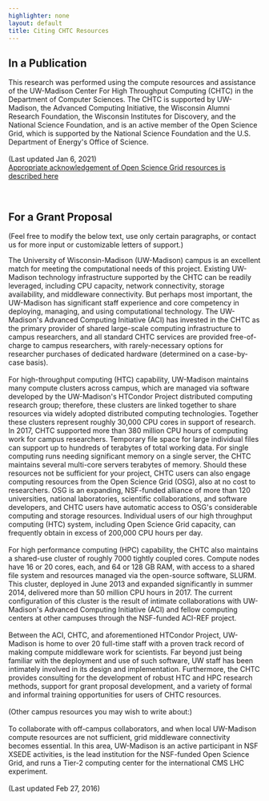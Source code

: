 ```yaml
---
highlighter: none
layout: default
title: Citing CHTC Resources
---
```



In a Publication
----------------

This research was performed using the compute resources and assistance
of the UW-Madison Center For High Throughput Computing (CHTC) in the
Department of Computer Sciences. The CHTC is supported by UW-Madison,
the Advanced Computing Initiative, the Wisconsin Alumni Research
Foundation, the Wisconsin Institutes for Discovery, and the National
Science Foundation, and is an active member of the Open Science Grid,
which is supported by the National Science Foundation and the U.S.
Department of Energy\'s Office of Science.\
\
(Last updated Jan 6, 2021)
<br>
[Appropriate acknowledgement of Open Science Grid resources is described here](https://support.opensciencegrid.org/support/solutions/articles/5000640421-acknowledging-the-open-science-grid)
  
<br>

For a Grant Proposal
--------------------

(Feel free to modify the below text, use only certain paragraphs, or
contact us for more input or customizable letters of support.)

The University of Wisconsin-Madison (UW-Madison) campus is an excellent
match for meeting the computational needs of this project. Existing
UW-Madison technology infrastructure supported by the CHTC can be
readily leveraged, including CPU capacity, network connectivity, storage
availability, and middleware connectivity. But perhaps most important,
the UW-Madison has significant staff experience and core competency in
deploying, managing, and using computational technology. The
UW-Madison\'s Advanced Computing Initiative (ACI) has invested in the
CHTC as the primary provider of shared large-scale computing
infrastructure to campus researchers, and all standard CHTC services are
provided free-of-charge to campus researchers, with rarely-necessary
options for researcher purchases of dedicated hardware (determined on a
case-by-case basis).\
\
For high-throughput computing (HTC) capability, UW-Madison maintains
many compute clusters across campus, which are managed via software
developed by the UW-Madison\'s HTCondor Project distributed computing
research group; therefore, these clusters are linked together to share
resources via widely adopted distributed computing technologies.
Together these clusters represent roughly 30,000 CPU cores in support of
research. In 2017, CHTC supported more than 380 million CPU hours of
computing work for campus researchers. Temporary file space for large
individual files can support up to hundreds of terabytes of total
working data. For single computing runs needing significant memory on a
single server, the CHTC maintains several multi-core servers terabytes
of memory. Should these resources not be sufficient for your project,
CHTC users can also engage computing resources from the Open Science
Grid (OSG), also at no cost to researchers. OSG is an expanding,
NSF-funded alliance of more than 120 universities, national
laboratories, scientific collaborations, and software developers, and
CHTC users have automatic access to OSG\'s considerable computing and
storage resources. Individual users of our high throughput computing
(HTC) system, including Open Science Grid capacity, can frequently
obtain in excess of 200,000 CPU hours per day.\
\
For high performance computing (HPC) capability, the CHTC also maintains
a shared-use cluster of roughly 7000 tightly coupled cores. Compute
nodes have 16 or 20 cores, each, and 64 or 128 GB RAM, with access to a
shared file system and resources managed via the open-source software,
SLURM. This cluster, deployed in June 2013 and expanded significantly in
summer 2014, delivered more than 50 million CPU hours in 2017. The
current configuration of this cluster is the result of intimate
collaborations with UW-Madison\'s Advanced Computing Initiative (ACI)
and fellow computing centers at other campuses through the NSF-funded
ACI-REF project.\
\
Between the ACI, CHTC, and aforementioned HTCondor Project, UW-Madison
is home to over 20 full-time staff with a proven track record of making
compute middleware work for scientists. Far beyond just being familiar
with the deployment and use of such software, UW staff has been
intimately involved in its design and implementation. Furthermore, the
CHTC provides consulting for the development of robust HTC and HPC
research methods, support for grant proposal development, and a variety
of formal and informal training opportunities for users of CHTC
resources.\
\
(Other campus resources you may wish to write about:)\
\
To collaborate with off-campus collaborators, and when local UW-Madison
compute resources are not sufficient, grid middleware connectivity
becomes essential. In this area, UW-Madison is an active participant in
NSF XSEDE activities, is the lead institution for the NSF-funded Open
Science Grid, and runs a Tier-2 computing center for the international
CMS LHC experiment.\
\
(Last updated Feb 27, 2016)


